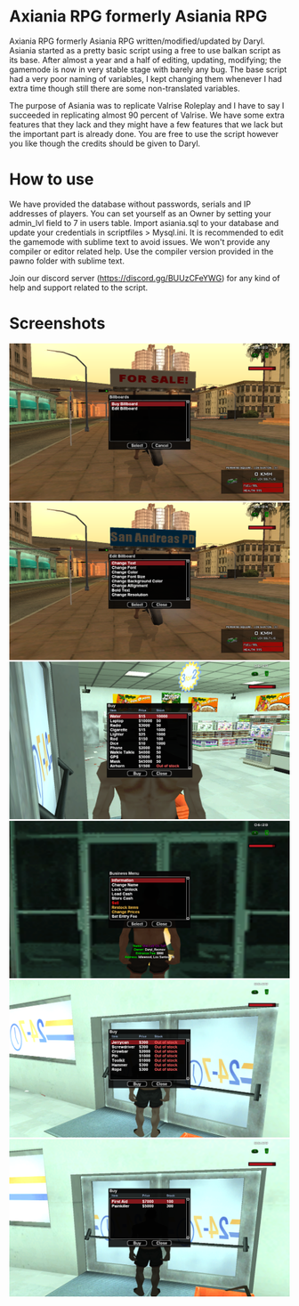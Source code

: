 
# Axiania RPG formerly Asiania RPG

Axiania RPG formerly Asiania RPG written/modified/updated by Daryl. Asiania started as a pretty basic script
using a free to use balkan script as its base. After almost a year and a half of editing, updating, modifying;
the gamemode is now in very stable stage with barely any bug. The base script had a very poor naming
of variables, I kept changing them whenever I had extra time though still there are some non-translated variables.

The purpose of Asiania was to replicate Valrise Roleplay and I have to say I succeeded in replicating
almost 90 percent of Valrise. We have some extra features that they lack and they might have a few features that
we lack but the important part is already done. You are free to use the script however you like though the credits
should be given to Daryl.

# How to use

We have provided the database without passwords, serials and IP addresses of players. You can set yourself as an Owner
by setting your admin_lvl field to 7 in users table. Import asiania.sql to your database and update your credentials 
in scriptfiles > Mysql.ini. It is recommended to edit the gamemode with sublime text to avoid issues. We won't provide
any compiler or editor related help. Use the compiler version provided in the pawno folder with sublime text.

Join our discord server (https://discord.gg/BUUzCFeYWG) for any kind of help and support related to the script.

# Screenshots
![alt text](https://github.com/Axiania/Asiania-RPG/blob/main/screenshots/sa-mp-080.png?raw=true)
![alt text](https://github.com/Axiania/Asiania-RPG/blob/main/screenshots/sa-mp-081.png?raw=true)
![alt text](https://github.com/Axiania/Asiania-RPG/blob/main/screenshots/sa-mp-082.png?raw=true)
![alt text](https://github.com/Axiania/Asiania-RPG/blob/main/screenshots/sa-mp-083.png?raw=true)
![alt text](https://github.com/Axiania/Asiania-RPG/blob/main/screenshots/sa-mp-084.png?raw=true)
![alt text](https://github.com/Axiania/Asiania-RPG/blob/main/screenshots/sa-mp-085.png?raw=true)
